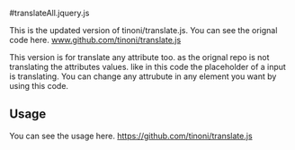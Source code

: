 #translateAll.jquery.js

This is the updated version of tinoni/translate.js.
You can see the orignal code here. www.github.com/tinoni/translate.js

This version is for translate any attribute too. as the orignal repo is not translating the attributes values. 
like in this code the placeholder of a input is translating. 
You can change any attrubute in any element you want by using this code. 

## Usage
You can see the usage here. 
https://github.com/tinoni/translate.js
